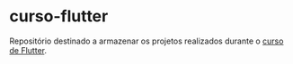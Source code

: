 # curso-flutter

Repositório destinado a armazenar os projetos realizados durante o [curso de Flutter](https://www.udemy.com/course/curso-flutter/).